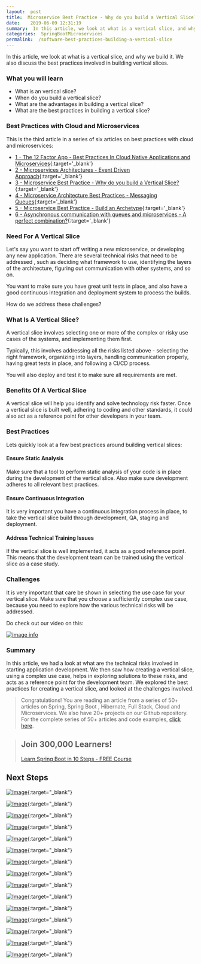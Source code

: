 ```yaml
---
layout:  post
title:  Microservice Best Practice - Why do you build a Vertical Slice?
date:    2019-06-09 12:31:19
summary:  In this article, we look at what is a vertical slice, and why we build it. We also discuss the best practices involved in building vertical slices.
categories:  SpringBootMicroservices
permalink:  /software-best-practices-building-a-vertical-slice
---
```

In this article, we look at what is a vertical slice, and why we build it. We also discuss the best practices involved in building vertical slices.

### What you will learn
- What is an vertical slice?
- When do you build a vertical slice?
- What are the advantages in building a vertical slice?
- What are the best practices in building a vertical slice?

### Best Practices with Cloud and Microservices

This is the third article in a series of six articles on best practices with cloud and microservices:
- [1 - The 12 Factor App - Best Practices In Cloud Native Applications and Microservices](/12-factor-app-cloud-native-microservices-best-practices){:target='_blank'}
- [2 - Microservices Architectures - Event Driven Approach](/introduction-to-event-driven-architectures-with-microservices){:target='_blank'}
- [3 - Microservice Best Practice - Why do you build a Vertical Slice?](/software-best-practices-building-a-vertical-slice){:target='_blank'}
- [4 - Microservice Architecture Best Practices - Messaging Queues](/messaging-queues-and-asynchronous-communication-in-microservices){:target='_blank'}
- [5 - Microservice Best Practice - Build an Archetype](/creating-archetypes-in-microservices-architectures-best-practices){:target='_blank'}
- [6 - Asynchronous communication with queues and microservices - A perfect combination?](/asynchronous-communication-with-queues-in-microservices){:target='_blank'}

### Need For A Vertical Slice

Let's say you want to start off writing a new microservice, or developing any new application. There are several technical risks that need to be addressed , such as deciding what framework to use, identifying the layers of the architecture, figuring out communication with other systems, and so on. 

You want to make sure you have great unit tests in place, and also have a good continuous integration and deployment system to process the builds.

How do we address these challenges?

### What Is A Vertical Slice?

A vertical slice involves selecting one or more of the complex or risky use cases of the systems, and implementing them first. 

Typically, this involves addressing all the risks listed above - selecting the right framework, organizing into layers, handling communication properly, having great tests in place, and following a CI/CD process. 

You will also deploy and test it to make sure all requirements are met.

### Benefits Of A Vertical Slice

A vertical slice will help you identify and solve technology risk faster. Once a vertical slice is built well, adhering to coding and other standards, it could also act as a reference point for other developers in your team.

### Best Practices

Lets quickly look at a few best practices around building vertical slices:

#### Ensure Static Analysis

Make sure that a tool to perform static analysis of your code is in place during the development of the vertical slice. Also make sure development adheres to all relevant best practices.

#### Ensure Continuous Integration

It is very important you have a continuous integration process in place, to take the vertical slice build through development, QA, staging and deployment.

#### Address Technical Training Issues

If the vertical slice is well implemented, it acts as a good reference point. This means that the development team can be trained using the vertical slice as a case study. 

### Challenges

It is very important that care be shown in selecting the use case for your vertical slice. Make sure that you choose a sufficiently complex use case, because you need to explore how the various technical risks will be addressed.

Do check out our video on this:

[![image info](/images/Capture-037-01.png)](https://www.youtube.com/watch?v=fk4itQzBsEE)

### Summary

In this article, we had a look at what are the technical risks involved in starting application development. We then saw how creating a vertical slice, using a complex use case, helps in exploring solutions to these risks, and acts as a reference point for the development team. We explored the best practices for creating a vertical slice, and looked at the challenges involved. 

> Congratulations! You are reading an article from a series of 50+ articles on Spring, Spring Boot , Hibernate, Full Stack, Cloud and Microservices. We also have 20+ projects on our Github repository. For the complete series of 50+ articles and code examples, [click here](https://www.springboottutorial.com/tags/#SpringBoot).

<blockquote>
	<H2>Join 300,000 Learners!</H2>
	<p><a href="https://courses.in28minutes.com/p/spring-boot-for-beginners-in-10-steps" target="_blank">Learn Spring Boot in 10 Steps - FREE Course</a></p>
</blockquote>


## Next Steps

[![Image](/images/Course-Go-Full-Stack-With-Spring-Boot-and-React.png "Go Full Stack with Spring Boot and React")](https://www.udemy.com/course/full-stack-application-with-spring-boot-and-react/?couponCode=OCTOBER-2019){:target="_blank"}

[![Image](/images/Course-Go-Full-Stack-With-SpringBoot-And-Angular.png "Go Full Stack with Spring Boot and Angular")](https://www.udemy.com/course/full-stack-application-development-with-spring-boot-and-angular/?couponCode=OCTOBER-2019){:target="_blank"}

[![Image](/images/Course-DockerCrashCourseForJavaSpringBootDevelopers.png "Docker Crash Course for Java Spring Boot Developers")](https://www.udemy.com/course/docker-course-with-java-and-spring-boot-for-beginners/?couponCode=OCTOBER-2019){:target="_blank"}

[![Image](/images/Course-Deploy-SpringBoot-To-Azure-Web-Apps.png "Azure Crash Course for Java Spring Boot Developers")](https://www.udemy.com/course/deploy-spring-boot-to-azure/?couponCode=OCTOBER-2019){:target="_blank"}

[![Image](/images/Course-Deploy-SpringBoot-To-Azure-Web-Apps.png "Azure Crash Course for Java Spring Boot Developers")](https://www.udemy.com/course/deploy-spring-boot-to-azure/?couponCode=OCTOBER-2019){:target="_blank"}

[![Image](/images/Course-Master-Microservices-with-Spring-Boot-and-Spring-Cloud.png "Master Microservices with Spring Boot and Spring Cloud")](https://www.udemy.com/course/microservices-with-spring-boot-and-spring-cloud/?couponCode=OCTOBER-2019){:target="_blank"}

[![Image](/images/Course-pivotal-cloud-foundry-pcf-deploying-spring-boot-apps.png "Deploying Spring Boot Microservices to Pivotal Cloud Foundry (PCF)")](https://www.udemy.com/course/learn-pivotal-cloud-foundry-pcf-deploying-spring-boot-apps/?couponCode=OCTOBER-2019){:target="_blank"}

[![Image](/images/Course-Deploy-Java-Spring-Boot-Microservices-To-ECS.png "Deploying Spring Boot Microservices to AWS using ECS and AWS Fargate")](https://www.udemy.com/course/deploy-spring-microservices-to-aws-with-ecs-and-aws-fargate/?couponCode=OCTOBER-2019){:target="_blank"}

[![Image](/images/Course-Deploy-Java-Spring-Boot-Apps-To-AWS.png "Deploying Spring Boot Apps to AWS using Elastic Beanstalk")](https://www.udemy.com/course/deploy-java-spring-boot-to-aws-amazon-web-service/?couponCode=OCTOBER-2019){:target="_blank"}


[![Image](/images/Course-Master-Java-Web-Services-and-REST-API-with-Spring-Boot.png "Master Java Web Services and REST API with Spring Boot")](https://www.udemy.com/course/spring-web-services-tutorial/?couponCode=OCTOBER-2019){:target="_blank"}

[![Image](/images/Course-Spring-Framework-Interview-Guide-200-Questions-Answers.png "Spring Framework Interview Guide - 200+ Questions & Answers")](https://www.udemy.com/course/spring-interview-questions-and-answers/?couponCode=OCTOBER-2019){:target="_blank"}

[![Image](/images/Course-Learn-Spring-Boot-in-100-Steps---Beginner-to-Expert.png "Learn Spring Boot in 100 Steps - Beginner to Expert")](https://www.udemy.com/course/spring-boot-tutorial-for-beginners/?couponCode=OCTOBER-2019){:target="_blank"}

[![Image](/images/Course-Spring-Framework-Master-Class---Beginner-to-Expert.png "Spring Master Class - Beginner to Expert")](https://www.udemy.com/course/spring-tutorial-for-beginners/?couponCode=OCTOBER-2019){:target="_blank"}

[![Image](/images/Course-Master-Hibernate-and-JPA-with-Spring-Boot-in-100-Steps.png "Master Hibernate and JPA with Spring Boot in 100 Steps")](https://www.udemy.com/course/hibernate-jpa-tutorial-for-beginners-in-100-steps/?couponCode=OCTOBER-2019){:target="_blank"}

[![Image](/images/Course-Master-Java-Unit-Testing-with-Spring-Boot-Mockito.png "Master Java Unit Testing with Spring Boot & Mockito")](https://www.udemy.com/course/learn-unit-testing-with-spring-boot/?couponCode=OCTOBER-2019){:target="_blank"}

